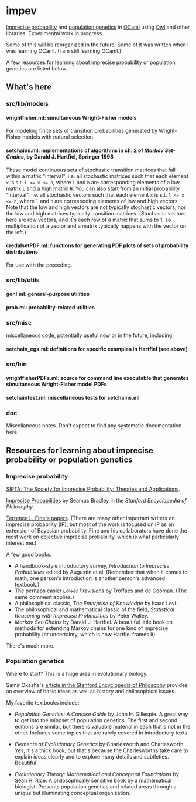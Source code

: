 impev
===

[Imprecise
probability](https://en.wikipedia.org/wiki/Imprecise_probability) and
[population genetics](https://en.wikipedia.org/wiki/Population_genetics) in [OCaml](http://ocaml.org/) using
[Owl](https://github.com/ryanrhymes/owl) and other libraries.
Experimental work in progress.

Some of this will be reorganized in the future.  Some of it was
written when I was learning OCaml.  (I am still learning OCaml.)

A few resources for learning about imprecise probability or population
genetics are listed below.

## What's here

### src/lib/models

#### wrightfisher.ml: simultaneous Wright-Fisher models

For modeling finite sets of transition probabilities generated by
Wright-Fisher models with natural selection.

#### setchains.ml: implementations of algorithms in ch. 2 of *Markov Set-Chains*, by Darald J. Hartfiel, Springer 1998

These model continuous sets of stochastic transition matrices that fall
within a matrix "interval", i.e. all stochastic matrices such that each
element `x` is s.t. `l <= x <= h`, where `l` and `h` are corresponding
elements of a low matrix `L` and a high matrix `H`.
You can also start from an initial probability "interval", i.e. all
stochastic vectors such that each element `x` is s.t. `l <= x <= h`,
where `l` and `h` are correspoding elements of low and high vectors.
Note that the low and high vectors are not typically stochastic vectors,
nor the low and high matrices typically transition matrices.
(Stochastic vectors here are row vectors, and it's each row of a matrix that
sums to 1, so multiplication of a vector and a matrix typically
happens with the vector on the left.)

#### credalsetPDF.ml: functions for generating PDF plots of sets of probability distributions

For use with the preceding.

### src/lib/utils

#### genl.ml: general-purpose utilities    
#### prob.ml: probability-related utilities


### src/misc
miscellaneous code, potentially useful now or in the future,
including:

#### setchain_egs.ml: definitions for specific examples in Hartfiel (see above)


### src/bin

#### wrightfisherPDFs.ml: source for command line executable that generates simultaneous Wright-Fisher model PDFs

#### setchaintest.ml: miscellaneous tests for setchains.ml


### doc

Miscellaneous notes.  Don't expect to find any systematic
documentation here.


## Resources for learning about imprecise probability or population genetics

### Imprecise probability

[SIPTA: The Society for Imprecise Probability: Theories and
Applications](http://www.sipta.org).

[Imprecise
Probabilities](https://plato.stanford.edu/entries/imprecise-probabilities)
by Seamus Bradley in the *Stanford Encyclopedia of Philosophy*.

[Terrence L. Fine's
papers](https://scholar.google.com/citations?user=CKPeC3IAAAAJ&hl=en).
(There are many other important writers on imprecise probability (IP),
but most of the work is focused on IP as an extension of Bayesian
probability.  Fine and his collaborators have done the most work on
objective imprecise probability, which is what particularly interest me.)

A few good books:

* A handbook-style introductory survey, *Introduction
to Imprecise Probabilities* edited by Augustin et al.  (Remember that
when it comes to math, one person's introduction is another person's
advanced textbook.)
* The perhaps easier *Lower Previsions* by Troffaes and de Cooman.
  (The same comment applies.)
* A philosophical classic, *The Enterprise of Knowledge* by Isaac
  Levi.
* The philosophical and mathematical classic of the field, *Statistical
Reasoning with Imprecise Probaiblities* by Peter Walley.
* *Markov Set-Chains* by Darald J. Hartfiel. A beautiful little book on
methods for extending Markov chains for one kind of imprecise probability
(or uncertainty, which is how Hartfiel frames it).

There's much more.

### Population genetics

Where to start?  This is a huge area in evolutionary biology.

Samir Okasha's [article in the Stanford Encyclopedia of
Philosophy](https://plato.stanford.edu/entries/population-genetics)
provides an overview of basic ideas as well as history and philosophical
issues.

My favorite textbooks include:

* *Population Genetics: A Concise Guide* by John H. Gillespie.  A
great way to get into the mindset of population genetics.  The first
and second editions are similar, but there is valuable material in
each that's not in the other.  Includes some topics that are rarely
covered in introductory texts.

* *Elements of Evolutionary Genetics* by Charlesworth and
Charlesworth.  Yes, it's a thick book, but that's because the
Charlesworths take care to explain ideas clearly and to explore
many details and subtleties.  Beautiful.

* *Evolutionary Theory: Mathematical and Conceptual Foundations* by
Sean H. Rice.  A philosophically sensitive book by a mathematical
biologist.  Presents population genetics and related areas through a
unique but illuminating conceptual organization.
